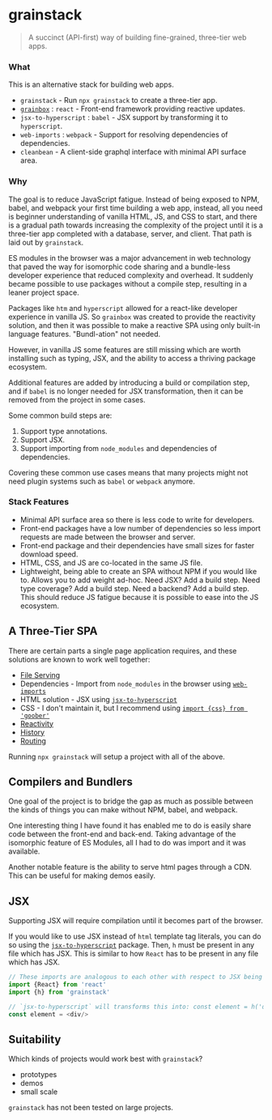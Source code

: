 # grainstack

> A succinct (API-first) way of building fine-grained, three-tier web apps.

### What

This is an alternative stack for building web apps.

* `grainstack` - Run `npx grainstack` to create a three-tier app.
* [`grainbox`](https://npmjs.com/grainbox) : `react` - Front-end framework providing reactive updates.
* `jsx-to-hyperscript` : `babel` - JSX support by transforming it to `hyperscript`.
* `web-imports` : `webpack` - Support for resolving dependencies of dependencies.
* `cleanbean` - A client-side graphql interface with minimal API surface area.

### Why

The goal is to reduce JavaScript fatigue. Instead of being exposed to NPM, babel, and webpack your first time building a web app, instead, all you need is beginner understanding of vanilla HTML, JS, and CSS to start, and there is a gradual path towards increasing the complexity of the project until it is a three-tier app completed with a database, server, and client. That path is laid out by `grainstack`.

ES modules in the browser was a major advancement in web technology 
that paved the way for isomorphic code sharing and a bundle-less developer experience that reduced complexity and overhead.
It suddenly became possible to use packages without a compile step, 
resulting in a leaner project space.

Packages like `htm` and `hyperscript` allowed for a react-like developer experience in vanilla JS. So `grainbox` was created to provide the reactivity solution, and then it was possible to make a reactive SPA using only built-in language features. "Bundl-ation" not needed.

However, in vanilla JS some features are still missing which are worth installing such as typing, JSX, and the ability to access a thriving package ecosystem.

Additional features are added by introducing a build or compilation step,
and if `babel` is no longer needed for JSX transformation, 
then it can be removed from the project in some cases.

Some common build steps are:

1. Support type annotations.
2. Support JSX.
3. Support importing from `node_modules` and dependencies of dependencies.

Covering these common use cases means that many projects might not need plugin systems such as `babel` or `webpack` anymore.

### Stack Features

* Minimal API surface area so there is less code to write for developers.
* Front-end packages have a low number of dependencies so less import requests are made between the browser and server.
* Front-end package and their dependencies have small sizes for faster download speed.
* HTML, CSS, and JS are co-located in the same JS file.
* Lightweight, being able to create an SPA without NPM if you would like to. Allows you to add weight ad-hoc. Need JSX? Add a build step. Need type coverage? Add a build step. Need a backend? Add a build step. This should reduce JS fatigue because it is possible to ease into the JS ecosystem.

## A Three-Tier SPA

There are certain parts a single page application requires, and these solutions are known to work well together:

* [File Serving](./docs/file-serving.md)
* Dependencies - Import from `node_modules` in the browser using [`web-imports`](https://npmjs.com/web-imports)
* HTML solution - JSX using [`jsx-to-hyperscript`](https://npmjs.com/jsx-to-hyperscript)
* CSS - I don't maintain it, but I recommend using [`import {css} from 'goober'`](https://www.npmjs.com/package/goober) 
* [Reactivity](https://www.npmjs.com/package/grainbox)
* [History](https://github.com/grainstackdev/grainbox/blob/HEAD/docs/history.md)
* [Routing](https://github.com/grainstackdev/grainbox/blob/HEAD/docs/routing.md)

Running `npx grainstack` will setup a project with all of the above.

## Compilers and Bundlers

One goal of the project is to bridge the gap as much as possible between the kinds of things you can make without NPM, babel, and webpack. 

One interesting thing I have found it has enabled me to do is easily share code between the front-end and back-end. Taking advantage of the isomorphic feature of ES Modules, all I had to do was import and it was available.

Another notable feature is the ability to serve html pages through a CDN. This can be useful for making demos easily. 

## JSX

Supporting JSX will require compilation until it becomes part of the browser.

If you would like to use JSX instead of `html` template tag literals, you can do so using the [`jsx-to-hyperscript`](https://www.npmjs.com/package/jsx-to-hyperscript) package. Then, `h` must be present in any file which has JSX. This is similar to how `React` has to be present in any file which has JSX.

```js
// These imports are analogous to each other with respect to JSX being present in the file.  
import {React} from 'react'
import {h} from 'grainstack'

// `jsx-to-hyperscript` will transforms this into: const element = h('div')
const element = <div/>
```

## Suitability

Which kinds of projects would work best with `grainstack`?

* prototypes
* demos
* small scale

`grainstack` has not been tested on large projects.
